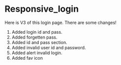 # Responsive_login
Here is V3 of this login page. There are some changes!

1. Added login id and pass.
2. Added forgetten pass.
3. Added id and pass section.
4. Added invalid user id and password.
5. Added alert invalid login.
6. Added fav icon
